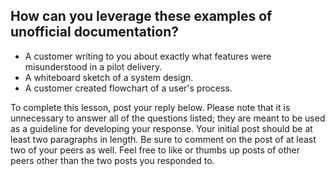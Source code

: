 ## How can you leverage these examples of unofficial documentation?

- A customer writing to you about exactly what features were misunderstood in a
  pilot delivery.
- A whiteboard sketch of a system design.
- A customer created flowchart of a user's process.

To complete this lesson, post your reply below. Please note that it is
unnecessary to answer all of the questions listed; they are meant to be used as
a guideline for developing your response. Your initial post should be at least
two paragraphs in length. Be sure to comment on the post of at least two of your
peers as well. Feel free to like or thumbs up posts of other peers other than
the two posts you responded to.
